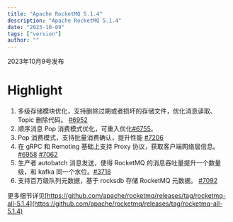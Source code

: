 ```yaml
---
title: "Apache RocketMQ 5.1.4"
description: "Apache RocketMQ 5.1.4"
date: "2023-10-09"
tags: ["version"]
author: ""
---
```


2023年10月9号发布
<a name="kRDxa"></a>
# Highlight 

1. 多级存储模块优化，支持删除过期或者损坏的存储文件，优化消息读取、Topic 删除代码。 [#6952](https://github.com/apache/rocketmq/pull/6952)
2. 顺序消息 Pop 消费模式优化，可重入优化[#6755](https://github.com/apache/rocketmq/pull/6755)。
3. Pop 消费模式，支持批量消费确认，提升性能 [#7206](https://github.com/apache/rocketmq/pull/7206)
4. 在 gRPC 和 Remoting 基础上支持 Proxy 协议，获取客户端网络层信息。[#6958](https://github.com/apache/rocketmq/pull/6958) [#7062](https://github.com/apache/rocketmq/pull/7062)
5. 生产者 autobatch 消息发送，使得 RocketMQ 的消息吞吐量提升一个数量级，和 kafka 同一个水位。[#3718](https://github.com/apache/rocketmq/pull/3718)
6. 支持百万级队列元数据，基于 rocksdb 存储 RocketMQ 元数据。 [#7092](https://github.com/apache/rocketmq/pull/7092)

更多细节详见[https://github.com/apache/rocketmq/releases/tag/rocketmq-all-5.1.4](https://github.com/apache/rocketmq/releases/tag/rocketmq-all-5.1.4)

